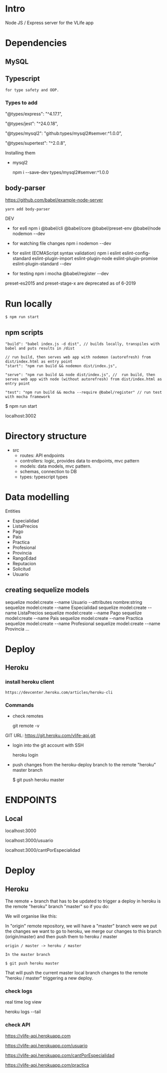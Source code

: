 # Intro

Node JS / Express server for the VLife app

# Dependencies

## MySQL

## Typescript

    for type safety and OOP.

### Types to add

"@types/express": "^4.17.1",

"@types/jest": "^24.0.18",

"@types/mysql2": "github:types/mysql2#semver:^1.0.0",

"@types/supertest": "^2.0.8",

Installing them

-   mysql2

    npm i --save-dev types/mysql2#semver:^1.0.0

## body-parser

https://github.com/babel/example-node-server

    yarn add body-parser

DEV

-   for es6
    npm i @babel/cli @babel/core @babel/preset-env @babel/node nodemon --dev

-   for watching file changes
    npm i nodemon --dev

-   for eslint (ECMAScript syntax validation)
    npm i eslint eslint-config-standard eslint-plugin-import eslint-plugin-node eslint-plugin-promise eslint-plugin-standard --dev

-   for testing
    npm i mocha @babel/register --dev

preset-es2015 and preset-stage-x are deprecated as of 6-2019

# Run locally

    $ npm run start

## npm scripts

    "build": "babel index.js -d dist", // builds locally, transpiles with babel and puts results in /dist

    // run build, then serves web app with nodemon (autorefresh) from dist/index.html as entry point
    "start": "npm run build && nodemon dist/index.js",

    "serve": "npm run build && node dist/index.js", //  run build, then serves web app with node (without autorefresh) from dist/index.html as entry point

    "test": "npm run build && mocha --require @babel/register" // run test with mocha framework

\$ npm run start

localhost:3002

# Directory structure

-   src
    -   routes: API endpoints
    -   controllers: logic, provides data to endpoints, mvc pattern
    -   models: data models, mvc pattern.
    -   schemas, connection to DB
    -   types: typescript types

# Data modelling

Entities

-   Especialidad
-   ListaPrecios
-   Pago
-   Pais
-   Practica
-   Profesional
-   Provincia
-   RangoEdad
-   Reputacion
-   Solicitud
-   Usuario

## creating sequelize models

sequelize model:create --name Usuario --attributes nombre:string
sequelize model:create --name Especialidad
sequelize model:create --name ListaPrecios
sequelize model:create --name Pago
sequelize model:create --name Pais
sequelize model:create --name Practica
sequelize model:create --name Profesional
sequelize model:create --name Provincia ...

# Deploy

## Heroku

### install heroku client

    https://devcenter.heroku.com/articles/heroku-cli

### Commands

-   check remotes

    git remote -v

GIT URL: https://git.heroku.com/vlife-api.git

-   login into the git account with SSH

    heroku login

*   push changes from the heroku-deploy branch to the remote "heroku" master branch

    \$ git push heroku master

# ENDPOINTS

## Local

localhost:3000

localhost:3000/usuario

localhost:3000/cantPorEspecialidad


# Deploy

## Heroku

The remote + branch that has to be updated to trigger a deploy in heroku is the remote "heroku" branch "master"
so if you do:

We will organise like this:

In "origin" remote repository, we will have a "master" branch were we put the changes we want to go to heroku, we merge our changes to this branch (origin/master) and then push them to heroku / master

    origin / master -> heroku / master

    In the master branch

    $ git push heroku master

That will push the current master local branch changes to the remote "heroku / master" triggering a new deploy.

### check logs

real time log view

heroku logs --tail


### check API


https://vlife-api.herokuapp.com

https://vlife-api.herokuapp.com/usuario

https://vlife-api.herokuapp.com/cantPorEspecialidad

https://vlife-api.herokuapp.com/practica